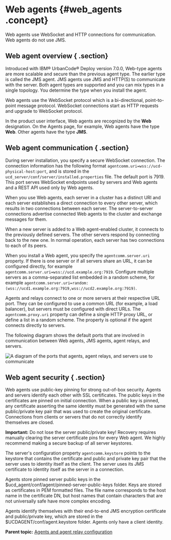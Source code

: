 # Web agents {#web_agents .concept}

Web agents use WebSocket and HTTP connections for communication. Web agents do not use JMS.

## Web agent overview { .section}

Introduced with IBM® UrbanCode® Deploy version 7.0.0, Web-type agents are more scalable and secure than the previous agent type. The earlier type is called the JMS agent. JMS agents use JMS and HTTP\(S\) to communicate with the server. Both agent types are supported and you can mix types in a single topology. You determine the type when you install the agent.

Web agents use the WebSocket protocol which is a bi-directional, point-to-point message protocol. WebSocket connections start as HTTP requests and upgrade to WebSocket protocol.

In the product user interface, Web agents are recognized by the **Web** designation. On the Agents page, for example, Web agents have the type **Web**. Other agents have the type **JMS**.

## Web agent communication { .section}

During server installation, you specify a secure WebSocket connection. The connection information has the following format `agentcomm.uri=wss://ucd-physical-host:port`, and is stored in the `ucd_server/conf/server/installed.properties` file. The default port is 7919. This port serves WebSocket endpoints used by servers and Web agents and a REST API used only by Web agents.

When you use Web agents, each server in a cluster has a distinct URI and each server establishes a direct connection to every other server, which results in two connections between each server. The server-to-server connections advertise connected Web agents to the cluster and exchange messages for them.

When a new server is added to a Web agent-enabled cluster, it connects to the previously defined servers. The other servers respond by connecting back to the new one. In normal operation, each server has two connections to each of its peers.

When you install a Web agent, you specify the `agentcomm.server.uri` property. If there is one server or if all servers share an URL, it can be configured directly, for example `agentcomm.server.uri=wss://ucd.example.org:7919`. Configure multiple servers as a comma-separated list embedded in a random scheme, for example `agentcomm.server.uri=random:(wss://ucd1.example.org:7919,wss://ucd2.example.org:7919)`.

Agents and relays connect to one or more servers at their respective URL port. They can be configured to use a common URL \(for example, a load balancer\), but servers must be configured with direct URLs. The `agentcomm.proxy.uri` property can define a single HTTP proxy URL, or define a list in a random scheme. The property is optional if the agent connects directly to servers.

The following diagram shows the default ports that are involved in communication between Web agents, JMS agents, agent relays, and servers.

![A diagram of the ports that agents, agent relays, and servers use to communicate](../images/web-agent-topology.png)

## Web agent security { .section}

Web agents use public-key pinning for strong out-of-box security. Agents and servers identify each other with SSL certificates. The public keys in the certificates are pinned on initial connection. When a public key is pinned, any certificate asserting the same identity must be generated with the same public/private key pair that was used to create the original certificate. Connections from clients or servers that do not correctly identify themselves are closed.

**Important:** Do not lose the server public/private key! Recovery requires manually clearing the server certificate pins for every Web agent. We highly recommend making a secure backup of all server keystores.

The server's configuration property `agentcomm.keystore` points to the keystore that contains the certificate and public and private key pair that the server uses to identity itself as the client. The server uses its JMS certificate to identity itself as the server in a connection.

Agents store pinned server public keys in the $ucd\_agent/conf/agent/pinned-server-public-keys folder. Keys are stored as certificates in PEM formatted files. The file name corresponds to the host name in the certificate DN, but host names that contain characters that are not universally safe have more complex encoding.

Agents identify themselves with their end-to-end JMS encryption certificate and public/private key, which are stored in the $UCDAGENT/conf/agent.keystore folder. Agents only have a client identity.

**Parent topic:** [Agents and agent relay configuration](../topics/configure_agents.md)


